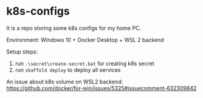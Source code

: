 # k8s-configs
It is a repo storing some k8s configs for my home PC.

Environment: Windows 10 + Docker Desktop + WSL 2 backend

Setup steps:

1. run `.\secret\create-secret.bat` for creating k8s secret
2. run `skaffold deploy` to deploy all services

An issue about k8s volume on WSL2 backend:
https://github.com/docker/for-win/issues/5325#issuecomment-632309842